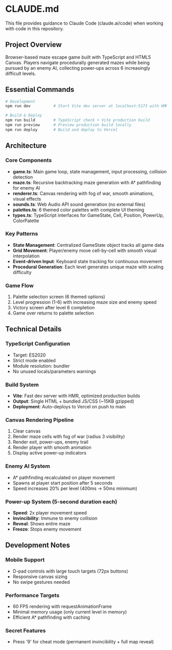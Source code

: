# CLAUDE.md

This file provides guidance to Claude Code (claude.ai/code) when working with code in this repository.

## Project Overview
Browser-based maze escape game built with TypeScript and HTML5 Canvas. Players navigate procedurally generated mazes while being pursued by an enemy AI, collecting power-ups across 6 increasingly difficult levels.

## Essential Commands

```bash
# Development
npm run dev          # Start Vite dev server at localhost:5173 with HMR

# Build & Deploy  
npm run build        # TypeScript check + Vite production build
npm run preview      # Preview production build locally
npm run deploy       # Build and deploy to Vercel
```

## Architecture

### Core Components
- **game.ts**: Main game loop, state management, input processing, collision detection
- **maze.ts**: Recursive backtracking maze generation with A* pathfinding for enemy AI
- **renderer.ts**: Canvas rendering with fog of war, smooth animations, visual effects
- **sounds.ts**: Web Audio API sound generation (no external files)
- **palettes.ts**: 6 themed color palettes with complete UI theming
- **types.ts**: TypeScript interfaces for GameState, Cell, Position, PowerUp, ColorPalette

### Key Patterns
- **State Management**: Centralized GameState object tracks all game data
- **Grid Movement**: Player/enemy move cell-by-cell with smooth visual interpolation
- **Event-driven Input**: Keyboard state tracking for continuous movement
- **Procedural Generation**: Each level generates unique maze with scaling difficulty

### Game Flow
1. Palette selection screen (6 themed options)
2. Level progression (1-6) with increasing maze size and enemy speed
3. Victory screen after level 6 completion
4. Game over returns to palette selection

## Technical Details

### TypeScript Configuration
- Target: ES2020
- Strict mode enabled
- Module resolution: bundler
- No unused locals/parameters warnings

### Build System
- **Vite**: Fast dev server with HMR, optimized production builds
- **Output**: Single HTML + bundled JS/CSS (~15KB gzipped)
- **Deployment**: Auto-deploys to Vercel on push to main

### Canvas Rendering Pipeline
1. Clear canvas
2. Render maze cells with fog of war (radius 3 visibility)
3. Render exit, power-ups, enemy trail
4. Render player with smooth animation
5. Display active power-up indicators

### Enemy AI System
- A* pathfinding recalculated on player movement
- Spawns at player start position after 5 seconds
- Speed increases 20% per level (400ms → 50ms minimum)

### Power-up System (5-second duration each)
- **Speed**: 2x player movement speed
- **Invincibility**: Immune to enemy collision
- **Reveal**: Shows entire maze
- **Freeze**: Stops enemy movement

## Development Notes

### Mobile Support
- D-pad controls with large touch targets (72px buttons)
- Responsive canvas sizing
- No swipe gestures needed

### Performance Targets
- 60 FPS rendering with requestAnimationFrame
- Minimal memory usage (only current level in memory)
- Efficient A* pathfinding with caching

### Secret Features
- Press '9' for cheat mode (permanent invincibility + full map reveal)